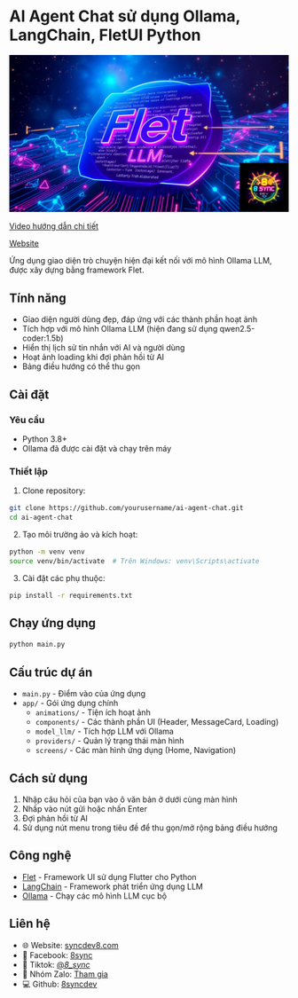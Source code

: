 # AI Agent Chat sử dụng Ollama, LangChain, FletUI Python

![](./docs/imgs/bg.png)

[Video hướng dẫn chi tiết](https://youtu.be/vW4WP8lEE7g)

[Website](https://syncdev8.com)

Ứng dụng giao diện trò chuyện hiện đại kết nối với mô hình Ollama LLM, được xây dựng bằng framework Flet.

## Tính năng

- Giao diện người dùng đẹp, đáp ứng với các thành phần hoạt ảnh
- Tích hợp với mô hình Ollama LLM (hiện đang sử dụng qwen2.5-coder:1.5b)
- Hiển thị lịch sử tin nhắn với AI và người dùng
- Hoạt ảnh loading khi đợi phản hồi từ AI
- Bảng điều hướng có thể thu gọn

## Cài đặt

### Yêu cầu

- Python 3.8+
- Ollama đã được cài đặt và chạy trên máy

### Thiết lập

1. Clone repository:
```bash
git clone https://github.com/yourusername/ai-agent-chat.git
cd ai-agent-chat
```

2. Tạo môi trường ảo và kích hoạt:
```bash
python -m venv venv
source venv/bin/activate  # Trên Windows: venv\Scripts\activate
```

3. Cài đặt các phụ thuộc:
```bash
pip install -r requirements.txt
```

## Chạy ứng dụng

```bash
python main.py
```

## Cấu trúc dự án

- `main.py` - Điểm vào của ứng dụng
- `app/` - Gói ứng dụng chính
  - `animations/` - Tiện ích hoạt ảnh
  - `components/` - Các thành phần UI (Header, MessageCard, Loading)
  - `model_llm/` - Tích hợp LLM với Ollama
  - `providers/` - Quản lý trạng thái màn hình
  - `screens/` - Các màn hình ứng dụng (Home, Navigation)

## Cách sử dụng

1. Nhập câu hỏi của bạn vào ô văn bản ở dưới cùng màn hình
2. Nhấp vào nút gửi hoặc nhấn Enter
3. Đợi phản hồi từ AI
4. Sử dụng nút menu trong tiêu đề để thu gọn/mở rộng bảng điều hướng

## Công nghệ

- [Flet](https://flet.dev/) - Framework UI sử dụng Flutter cho Python
- [LangChain](https://www.langchain.com/) - Framework phát triển ứng dụng LLM
- [Ollama](https://ollama.ai/) - Chạy các mô hình LLM cục bộ

## Liên hệ

- 🌐 Website: [syncdev8.com](https://syncdev8.com)
- 📱 Facebook: [8sync](https://www.facebook.com/8sync)
- 🎵 Tiktok: [@_8_sync_](https://www.tiktok.com/@_8_sync_)
- 💬 Nhóm Zalo: [Tham gia](https://zalo.me/g/mitxdi486)
- 💻 Github: [8syncdev](https://github.com/8syncdev)
